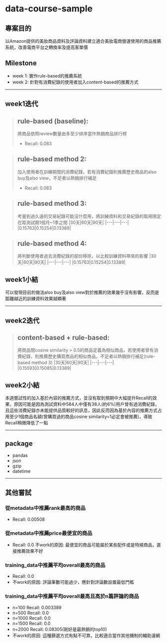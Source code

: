 # data-course-sample
## 專案目的
以Amazon提供的美妝商品資料及評論資料建立適合美妝電商營運使用的商品推薦系統，改善電商平台之轉換率及提高客單價
## Milestone
* week 1: 實作rule-based的推薦系統
* week 2: 針對有消費紀錄的使用者加入content-based的推薦方式
---
## week1迭代
>## rule-based (baseline):  
>將商品依照review數量由多至少排序當作熱銷商品排行榜
>* Recall: 0.083

>## rule-based method 2:  
>加入使用者在訓練期間的消費紀錄，若有消費紀錄則推薦歷史商品的also buy及also view，不足者以熱銷排行補足
>* Recall: 0.083

>## rule-based method 3:  
>考量到過久遠的交易紀錄可能沒什麼用，將訓練資料和交易紀錄的取用限定在距測試期1個月~1季之間
>|30天|60天|90天|
>|---|---|---|
>|0.15763|0.15254|0.13389|

>## rule-based method 4:  
>將判斷使用者過去消費紀錄的部份移除，以比較訓練資料帶來的影響
>|30天|60天|90天|
>|---|---|---|
>|0.15763|0.15254|0.13389|

## week1小結
可以發現目前的做法also buy及also view對於推薦的效果幾乎沒有影響，反而是距離越近的訓練資料效果越顯著

---
## week2迭代
>## content-based + rule-based:  
>將商品間cosine similarity > 0.5的商品定義為相似商品，若使用者曾有消費紀錄，則推薦歷史購買商品的相似商品，不足者以熱銷排行補足(rule-based method 3)
>|30天|60天|90天|
>|---|---|---|
>|0.15593|0.15085|0.13389|

## week2小結
本週嘗試性的加入基於內容的推薦方式，並沒有取到預期中大幅提升Recall的效果，原因可能是因為測試資料中584人中僅有38人(約6%)用戶曾有過消費紀錄，且這些消費紀錄亦未能提供品質較好的訊息，因此反而因為基於內容的推薦方式占用至少1個商品名額(曾購買過的商品cosine similarity=1必定會被推薦)，導致Recall稍微降低了一點

---
## package
* pandas
* json
* gzip
* datetime
---
## 其他嘗試
### 從metadata中推薦rank最高的商品
* Recall: 0.00508
### 從metadata中推薦price最便宜的商品
* Recall: 0.0
不work的原因: 最便宜的商品可能屬於某些配件或是特規商品，直接推薦效果不好
### training_data中推薦平均overall最高的商品
* Recall: 0.0 
* 不work的原因: 評論筆數可能過少，應針對評論數設置最低門檻
### training_data中推薦平均overall最高且高於n篇評論的商品
* n=100 Recall: 0.003389
* n=500 Recall: 0.0
* n=1000 Recall: 0.0
* n=1500 Recall: 0.0
* n=2000 Recall: 0.08305(剛好是最熱銷的top10)
* 不work的原因: 這種篩選方式有點不可靠，比較適合當作其他機制的輔助濾網

